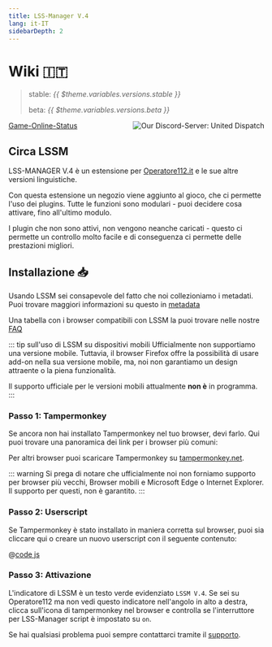 ```yaml
---
title: LSS-Manager V.4
lang: it-IT
sidebarDepth: 2
---
```


# Wiki 🇮🇹 <Badge :text="'v' + $theme.variables.versions.short"/>

> stable: <i>{{ $theme.variables.versions.stable }}</i>
> 
> beta: <i>{{ $theme.variables.versions.beta }}</i>

<discord style="float: right;"><img src="https://discord.com/api/guilds/254167535446917120/embed.png?style=banner1" alt="Our Discord-Server: United Dispatch" data-prevent-zooming></discord>

[Game-Online-Status](https://stats.uptimerobot.com/OEKDJSpmvK)

<!-- Do NOT edit anything above this line! Any edits will be removed as content is auto generated! -->

## Circa LSSM

LSS-MANAGER V.4 è un estensione per [Operatore112.it](https://www.operatore112.it/) e le sue altre versioni linguistiche.

Con questa estensione un negozio viene aggiunto al gioco, che ci permette l'uso dei plugins. Tutte le funzioni sono modulari - puoi decidere cosa attivare, fino all'ultimo modulo.

I plugin che non sono attivi, non vengono neanche caricati - questo ci permette un controllo molto facile e di conseguenza ci permette delle prestazioni migliori.


## Installazione 📥
Usando LSSM sei consapevole del fatto che noi collezioniamo i metadati. Puoi trovare maggiori informazioni su questo in [metadata](metadata.md)

Una tabella con i browser compatibili con LSSM la puoi trovare nelle nostre [FAQ](faq.md#su-quale-browser-lss-manager-funziona)

::: tip sull'uso di LSSM su dispositivi mobili
Ufficialmente non supportiamo una versione mobile. Tuttavia, il browser Firefox offre la possibilità di usare add-on nella sua versione mobile, ma, noi non garantiamo un design attraente o la piena funzionalità.

Il supporto ufficiale per le versioni mobili attualmente **non è** in programma.
:::

### Passo 1: Tampermonkey
Se ancora non hai installato Tampermonkey nel tuo browser, devi farlo. Qui puoi trovare una panoramica dei link per i browser più comuni:

<tampermonkey-download-table/>

Per altri browser puoi scaricare Tampermonkey su [tampermonkey.net](https://www.tampermonkey.net/).

::: warning
Si prega di notare che ufficialmente noi non forniamo supporto per browser più vecchi, Browser mobili e Microsoft Edge o Internet Explorer. Il supporto per questi, non è garantito.
:::

### Passo 2: Userscript
Se Tampermonkey è stato installato in maniera corretta sul browser, puoi sia cliccare <a :href="$theme.variables.server + 'lssm-v4.user.js'" target="_blank">qui</a> o creare un nuovo userscript con il seguente contenuto:

@[code js](@userscript)

### Passo 3: Attivazione
L'indicatore di LSSM è un testo verde evidenziato `LSSM V.4`.
Se sei su Operatore112 ma non vedi questo indicatore nell'angolo in alto a destra, clicca sull'icona di tampermonkey nel browser e controlla se l'interruttore per LSS-Manager script è impostato su `on`.

Se hai qualsiasi problema puoi sempre contattarci tramite il [supporto](support.md).
